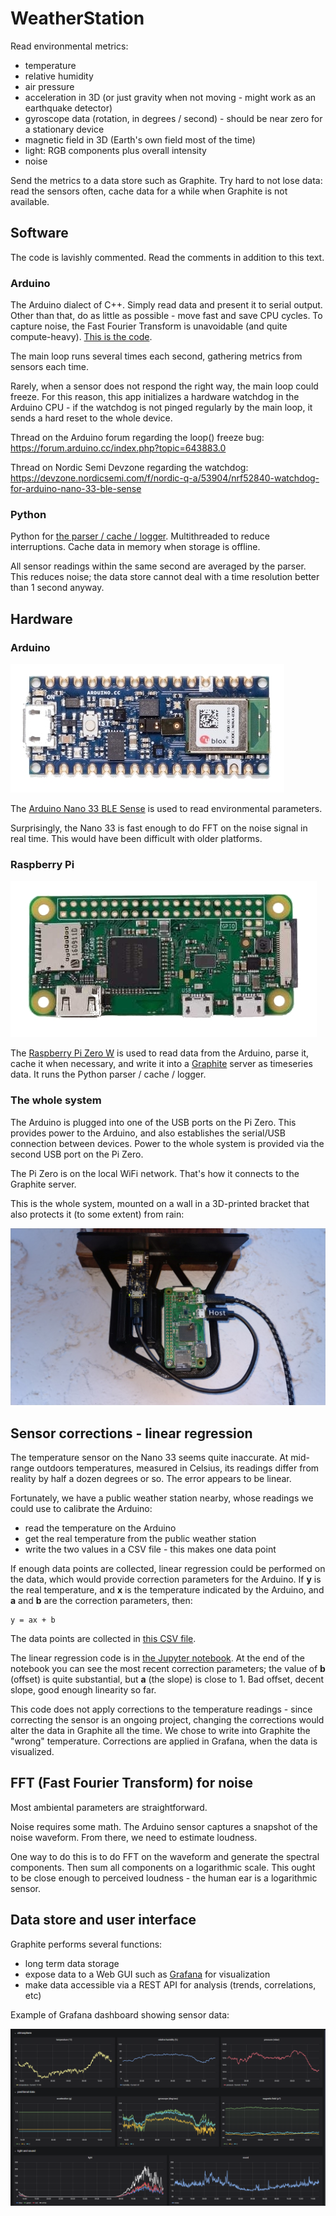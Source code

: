 # WeatherStation

Read environmental metrics:
- temperature
- relative humidity
- air pressure
- acceleration in 3D (or just gravity when not moving - might work as an earthquake detector)
- gyroscope data (rotation, in degrees / second) - should be near zero for a stationary device
- magnetic field in 3D (Earth's own field most of the time)
- light: RGB components plus overall intensity
- noise

Send the metrics to a data store such as Graphite. Try hard to not lose data: read the sensors often, cache data for a while when Graphite is not available.

## Software

The code is lavishly commented. Read the comments in addition to this text.

### Arduino

The Arduino dialect of C++. Simply read data and present it to serial output. Other than that, do as little as possible - move fast and save CPU cycles. To capture noise, the Fast Fourier Transform is unavoidable (and quite compute-heavy). [This is the code](/nano33/nano33.ino).

The main loop runs several times each second, gathering metrics from sensors each time.

Rarely, when a sensor does not respond the right way, the main loop could freeze. For this reason, this app initializes a hardware watchdog in the Arduino CPU - if the watchdog is not pinged regularly by the main loop, it sends a hard reset to the whole device.

Thread on the Arduino forum regarding the loop() freeze bug: https://forum.arduino.cc/index.php?topic=643883.0

Thread on Nordic Semi Devzone regarding the watchdog: https://devzone.nordicsemi.com/f/nordic-q-a/53904/nrf52840-watchdog-for-arduino-nano-33-ble-sense

### Python

Python for [the parser / cache / logger](weather_station.py). Multithreaded to reduce interruptions. Cache data in memory when storage is offline.

All sensor readings within the same second are averaged by the parser. This reduces noise; the data store cannot deal with a time resolution better than 1 second anyway.

## Hardware

### Arduino

![Arduino](/images/nano33.jpg)

The [Arduino Nano 33 BLE Sense](https://store.arduino.cc/usa/nano-33-ble-sense) is used to read environmental parameters.

Surprisingly, the Nano 33 is fast enough to do FFT on the noise signal in real time. This would have been difficult with older platforms.

### Raspberry Pi

![RPi0](/images/rpi0.jpg)

The [Raspberry Pi Zero W](https://www.raspberrypi.org/products/raspberry-pi-zero-w/) is used to read data from the Arduino, parse it, cache it when necessary, and write it into a [Graphite](https://graphiteapp.org/) server as timeseries data. It runs the Python parser / cache / logger.

### The whole system

The Arduino is plugged into one of the USB ports on the Pi Zero. This provides power to the Arduino, and also establishes the serial/USB connection between devices. Power to the whole system is provided via the second USB port on the Pi Zero.

The Pi Zero is on the local WiFi network. That's how it connects to the Graphite server.

This is the whole system, mounted on a wall in a 3D-printed bracket that also protects it (to some extent) from rain:

![system](/images/system.jpg)

## Sensor corrections - linear regression

The temperature sensor on the Nano 33 seems quite inaccurate. At mid-range outdoors temperatures, measured in Celsius, its readings differ from reality by half a dozen degrees or so. The error appears to be linear.

Fortunately, we have a public weather station nearby, whose readings we could use to calibrate the Arduino:
- read the temperature on the Arduino
- get the real temperature from the public weather station
- write the two values in a CSV file - this makes one data point

If enough data points are collected, linear regression could be performed on the data, which would provide correction parameters for the Arduino. If **y** is the real temperature, and **x** is the temperature indicated by the Arduino, and **a** and **b** are the correction parameters, then:

```
y = ax + b
```

The data points are collected in [this CSV file](weather-temp.csv).

The linear regression code is in [the Jupyter notebook](linear_regression_temp_sensor.ipynb). At the end of the notebook you can see the most recent correction parameters; the value of **b** (offset) is quite substantial, but **a** (the slope) is close to 1. Bad offset, decent slope, good enough linearity so far.

This code does not apply corrections to the temperature readings - since correcting the sensor is an ongoing project, changing the corrections would alter the data in Graphite all the time. We chose to write into Graphite the "wrong" temperature. Corrections are applied in Grafana, when the data is visualized.

## FFT (Fast Fourier Transform) for noise

Most ambiental parameters are straightforward.

Noise requires some math. The Arduino sensor captures a snapshot of the noise waveform. From there, we need to estimate loudness.

One way to do this is to do FFT on the waveform and generate the spectral components. Then sum all components on a logarithmic scale. This ought to be close enough to perceived loudness - the human ear is a logarithmic sensor.

## Data store and user interface

Graphite performs several functions:
- long term data storage
- expose data to a Web GUI such as [Grafana](https://grafana.com/) for visualization
- make data accessible via a REST API for analysis (trends, correlations, etc)

Example of Grafana dashboard showing sensor data:

![Grafana](/images/grafana.png)
